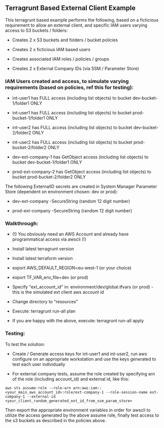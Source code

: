 ## Terragrunt Based External Client Example

This terragrunt based example performs the following, 
based on a ficticious requirement to allow an external client, and specific IAM users
varying access to S3 buckets / folders:

* Creates 2 x S3 buckets and folders / bucket policies

* Creates 2 x ficticious IAM based users

* Creates associated IAM roles / policies / groups

* Creates 2 x External Company IDs (via SSM / Parameter Store)


### IAM Users created and access, to simulate varying requirements (based on policies, ref this for testing):

* int-user1 has FULL access (including list objects) to bucket dev-bucket-1/folder1 ONLY

* int-user1 has FULL access (including list objects) to bucket prod-bucket-1/folder1 ONLY

* int-user2 has FULL access (including list objects) to bucket dev-bucket-2/folder2 ONLY

* int-user2 has FULL access (including list objects) to bucket prod-bucket-2/folder2 ONLY

* dev-ext-company-1 has GetObject access (including list objects) to bucket dev-bucket-1/folder1
ONLY

* prod-ext-company-2 has GetObject access (including list objects) to bucket prod-bucket-2/folder2
ONLY

The following ExternalID secrets are created in System Manager Parameter Store (dependent on environment chosen: dev or prod):

* dev-ext-company -SecureString (random 12 digit number)

* prod-ext-company -SecureString (random 12 digit number)

### Walkthrough:

* (!) You obviously need an AWS Account and already have programmatical access via awscli (!)

* Install latest terragrunt version

* Install latest terraform version

* export AWS_DEFAULT_REGION=eu-west-1 (or your choice)

* export TF_VAR_env_file=dev (or prod)

* Specify "ext_account_id" in: environment/dev/global.tfvars (or prod) - this is the simulated ext client aws account id

* Change directory to "resources"

* Execute: terragrunt run-all plan

* If you are happy with the above, execute: terragrunt run-all apply

### Testing:

To test the solution:

* Create / Generate access keys for int-user1 and int-user2, run aws configure on an appropriate
workstation and use the keys generated to test each user individually

* For external company tests, assume the role created by specifying arn of the role (including
account_id) and external id, like this:

```aws sts assume-role --role-arn arn:aws:iam::<your_main_aws_account_id>:role/ext-company-1 --role-session-name ext-company-1 --external-id <your_client_random_generated_ext_id_from_ssm_param_store>```

Then export the appropriate environment variables in order for awscli to utilize the access generated by
the above assume role, finally test access to the s3 buckets as described in the policies above.
